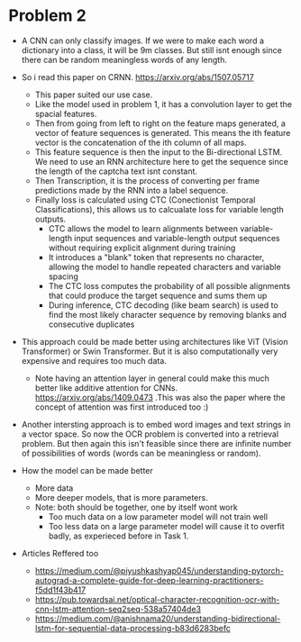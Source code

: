 # Problem 2
- A CNN can only classify images. If we were to make each word a dictionary into a class, it will be 9m classes. But still isnt enough since there can be random meaningless words of any length.

- So i read this paper on CRNN. https://arxiv.org/abs/1507.05717
    - This paper suited our use case.
    - Like the model used in problem 1, it has a convolution layer to get the spacial features.
    - Then from going from left to right on the feature maps generated, a vector of feature sequences is generated. This means the ith feature vector is the concatenation of the ith column of all maps.
    - This feature sequence is then the input to the Bi-directional LSTM. We need to use an RNN architecture here to get the sequence since the length of the captcha text isnt constant.
    - Then Transcription, it is the process of converting per frame predictions made by the RNN into a label sequence. 
    - Finally loss is calculated using CTC (Conectionist Temporal Classifications), this allows us to calcualate loss for variable length outputs.
        - CTC allows the model to learn alignments between variable-length input sequences and variable-length output sequences without requiring explicit alignment during training
        - It introduces a "blank" token that represents no character, allowing the model to handle repeated characters and variable spacing
        - The CTC loss computes the probability of all possible alignments that could produce the target sequence and sums them up
        - During inference, CTC decoding (like beam search) is used to find the most likely character sequence by removing blanks and consecutive duplicates

- This approach could be made better using architectures like ViT (Vision Transformer) or Swin Transformer. But it is also computationally very expensive and requires too much data. 
    - Note having an attention layer in general could make this much better like additive attention for CNNs. https://arxiv.org/abs/1409.0473 .This was also the paper where the concept of attention was first introduced too :)

- Another intersting approach is to embed word images and text strings in a vector space. So now the OCR problem is converted into a retrieval problem. But then again this isn't feasible since there are infinite number of possibilities of words (words can be meaningless or random).

- How the model can be made better
    - More data
    - More deeper models, that is more parameters.
    - Note: both should be together, one by itself wont work
        - Too much data on a low parameter model will not train well
        - Too less data on a large parameter model will cause it to overfit badly, as experieced before in Task 1.

- Articles Reffered too
    - https://medium.com/@piyushkashyap045/understanding-pytorch-autograd-a-complete-guide-for-deep-learning-practitioners-f5dd1f43b417
    - https://pub.towardsai.net/optical-character-recognition-ocr-with-cnn-lstm-attention-seq2seq-538a57404de3
    - https://medium.com/@anishnama20/understanding-bidirectional-lstm-for-sequential-data-processing-b83d6283befc